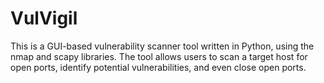 # VulVigil
This is a GUI-based vulnerability scanner tool written in Python, using the nmap and scapy libraries. The tool allows users to scan a target host for open ports, identify potential vulnerabilities, and even close open ports.
